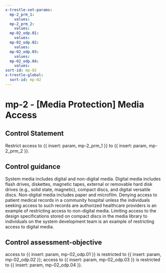 ```yaml
---
x-trestle-set-params:
  mp-2_prm_1:
    values:
  mp-2_prm_2:
    values:
  mp-02_odp.01:
    values:
  mp-02_odp.02:
    values:
  mp-02_odp.03:
    values:
  mp-02_odp.04:
    values:
sort-id: mp-02
x-trestle-global:
  sort-id: mp-02
---
```


# mp-2 - \[Media Protection\] Media Access

## Control Statement

Restrict access to {{ insert: param, mp-2_prm_1 }} to {{ insert: param, mp-2_prm_2 }}.

## Control guidance

System media includes digital and non-digital media. Digital media includes flash drives, diskettes, magnetic tapes, external or removable hard disk drives (e.g., solid state, magnetic), compact discs, and digital versatile discs. Non-digital media includes paper and microfilm. Denying access to patient medical records in a community hospital unless the individuals seeking access to such records are authorized healthcare providers is an example of restricting access to non-digital media. Limiting access to the design specifications stored on compact discs in the media library to individuals on the system development team is an example of restricting access to digital media.

## Control assessment-objective

access to {{ insert: param, mp-02_odp.01 }} is restricted to {{ insert: param, mp-02_odp.02 }};
access to {{ insert: param, mp-02_odp.03 }} is restricted to {{ insert: param, mp-02_odp.04 }}.
